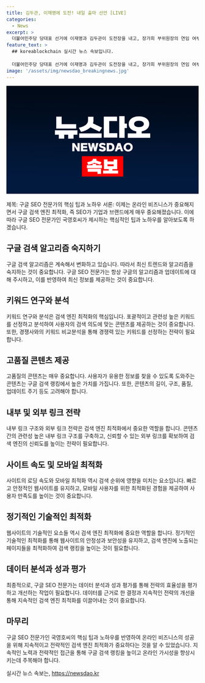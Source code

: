 ```yaml
---
title: 김두관, 이재명에 도전! 내일 출마 선언 [LIVE]
categories:
  - News
excerpt: >
  더불어민주당 당대표 선거에 이재명과 김두관이 도전장을 내고, 장가희 부위원장의 연임 여부가 화제다. 국영호와 이종근이 논설실장으로 출연해 자세한 내용을 전달할 예정이다. #더불어민주당 #당대표선거 #이재명 #김두관 #장가희 #프레스룸LIVE
feature_text: >
  ## koreablockchain 실시간 뉴스 속보입니다.

  더불어민주당 당대표 선거에 이재명과 김두관이 도전장을 내고, 장가희 부위원장의 연임 여부가 화제다. 국영호와 이종근이 논설실장으로 출연해 자세한 내용을 전달할 예정이다. #더불어민주당 #당대표선거 #이재명 #김두관 #장가희 #프레스룸LIVE
image: '/assets/img/newsdao_breakingnews.jpg'
---
```


<p><img src="/assets/img/newsdao_breakingnews.jpg" alt="koreablockchain 속보" /></p>

<p>제목: 구글 SEO 전문가의 핵심 팁과 노하우
서론:
이제는 온라인 비즈니스가 중요해지면서 구글 검색 엔진 최적화, 즉 SEO가 기업과 브랜드에게 매우 중요해졌습니다. 이에 따라 구글 SEO 전문가인 국영호씨가 제시하는 핵심적인 팁과 노하우를 알아보도록 하겠습니다.</p>

<h2 data-ke-size="size26">구글 검색 알고리즘 숙지하기</h2>

<p data-ke-size="size16">구글 검색 알고리즘은 계속해서 변화하고 있습니다. 따라서 최신 트렌드와 알고리즘을 숙지하는 것이 중요합니다. 구글 SEO 전문가는 항상 구글의 알고리즘과 업데이트에 대해 주시하고, 이를 반영하여 최신 정보를 제공하는 것이 중요합니다.</p>

<h2 data-ke-size="size26">키워드 연구와 분석</h2>

<p data-ke-size="size16">키워드 연구와 분석은 검색 엔진 최적화의 핵심입니다. 포괄적이고 관련성 높은 키워드를 선정하고 분석하여 사용자의 검색 의도에 맞는 콘텐츠를 제공하는 것이 중요합니다. 또한, 경쟁사와의 키워드 비교분석을 통해 경쟁력 있는 키워드를 선정하는 전략이 필요합니다.</p>

<h2 data-ke-size="size26">고품질 콘텐츠 제공</h2>

<p data-ke-size="size16">고품질의 콘텐츠는 매우 중요합니다. 사용자가 유용한 정보를 찾을 수 있도록 도와주는 콘텐츠는 구글 검색 랭킹에서 높은 가치를 가집니다. 또한, 콘텐츠의 길이, 구조, 품질, 업데이트 주기 등도 고려해야 합니다.</p>

<h2 data-ke-size="size26">내부 및 외부 링크 전략</h2>

<p data-ke-size="size16">내부 링크 구조와 외부 링크 전략은 검색 엔진 최적화에서 중요한 역할을 합니다. 콘텐츠 간의 관련성 높은 내부 링크 구조를 구축하고, 신뢰할 수 있는 외부 링크를 확보하여 검색 엔진의 신뢰도를 높이는 전략이 필요합니다.</p>

<h2 data-ke-size="size26">사이트 속도 및 모바일 최적화</h2>

<p data-ke-size="size16">사이트의 로딩 속도와 모바일 최적화 역시 검색 순위에 영향을 미치는 요소입니다. 빠르고 안정적인 웹사이트를 유지하고, 모바일 사용자를 위한 최적화된 경험을 제공하여 사용자 만족도를 높이는 것이 중요합니다.</p>

<h2 data-ke-size="size26">정기적인 기술적인 최적화</h2>

<p data-ke-size="size16">웹사이트의 기술적인 요소들 역시 검색 엔진 최적화에 중요한 역할을 합니다. 정기적인 기술적인 최적화를 통해 웹사이트의 안정성과 보안성을 유지하고, 검색 엔진에 노출되는 페이지들을 최적화하여 검색 랭킹을 높이는 것이 필요합니다.</p>

<h2 data-ke-size="size26">데이터 분석과 성과 평가</h2>

<p data-ke-size="size16">최종적으로, 구글 SEO 전문가는 데이터 분석과 성과 평가를 통해 전략의 효율성을 평가하고 개선하는 작업이 필요합니다. 데이터를 근거로 한 결정과 지속적인 전략의 개선을 통해 지속적인 검색 엔진 최적화를 이끌어내는 것이 중요합니다.</p>

<h2 data-ke-size="size26">마무리</h2>

<p data-ke-size="size16">구글 SEO 전문가인 국영호씨의 핵심 팁과 노하우를 반영하여 온라인 비즈니스의 성공을 위해 지속적이고 전략적인 검색 엔진 최적화가 중요하다는 것을 알 수 있었습니다. 지속적인 노력과 전략적인 접근을 통해 구글 검색 랭킹을 높이고 온라인 가시성을 향상시키는데 주목해야 합니다.</p>
실시간 뉴스 속보는, <a href="https://newsdao.kr" rel="dofollow">https://newsdao.kr</a>


